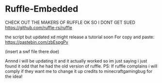 # Ruffle-Embedded
CHECK OUT THE MAKERS OF RUFFLE OK SO I DONT GET SUED https://github.com/ruffle-rs/ruffle

the script but updated xd might release a tutorial soon
For copy and paste:
https://pastebin.com/zbEspgPv

(insert a swf file there doe)

Annnd i will be updating it and it actually worked so im just saying i just found it odd that he had the old version of ruffle.
PS: If ruffle complains i will comply if they want me to change it up credits to minecraftgamingbug for the idea!
